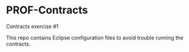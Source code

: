 # PROF-Contracts
Contracts exercise #1

This repo contains Eclipse configuration files to avoid trouble running the contracts.

